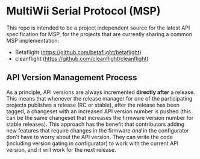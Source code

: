 # MultiWii Serial Protocol (MSP)

This repo is intended to be a project independent source for the latest API specification for MSP, for the projects that are currently sharing a common MSP implementation:
- Betaflight (https://github.com/betaflight/betaflight)
- cleanflight (https://github.com/cleanflight/cleanflight)

## API Version Management Process

As a principle, API versions are always incremented **directly after** a release. This means that whenever the release manager for one of the participating projects publishes a release (RC or stable), after the release has been tagged, a changeset with an increased API version number is pushed (this can be the same changeset that increases the firmware version number for stable releases).
This approach has the benefit that contributors adding new features that require changes in the firmware _and_ in the configurator don't have to worry about the API version. They can write the code (including version gating in configurator) to work with the current API version, and it will work for the next release.
